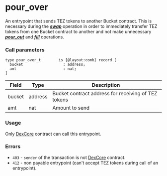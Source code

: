 # pour\_over

An entrypoint that sends TEZ tokens to another Bucket contract. This is necessary during the [_**swap**_](../../dexcore-contract/entrypoints-overview/dex-entrypoints/swap.md) operation in order to immediately transfer TEZ tokens from one Bucket contract to another and not make unnecessary [_**pour\_out**_](pour\_out.md) and [_**fill**_](fill.md) operations.

### Call parameters

```pascaligo
type pour_over_t        is [@layout:comb] record [
  bucket                  : address;
  amt                     : nat;
]
```

| Field  | Type    | Description                                         |
| ------ | ------- | --------------------------------------------------- |
| bucket | address | Bucket contract address for receiving of TEZ tokens |
| amt    | nat     | Amount to send                                      |

### Usage

Only [DexCore](../../dexcore-contract/) contract can call this entrypoint.

### Errors

* `403` - `sender` of the transaction is not [DexCore](../../dexcore-contract/) contract.
* `412` - non payable entrypoint (can't accept TEZ tokens during call of an entrypoint).

